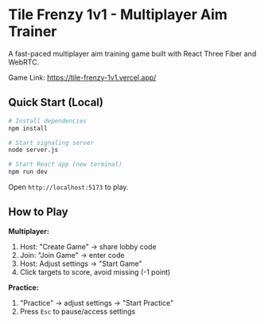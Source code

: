# Tile Frenzy 1v1 - Multiplayer Aim Trainer

A fast-paced multiplayer aim training game built with React Three Fiber and WebRTC.

Game Link:
https://tile-frenzy-1v1.vercel.app/

## Quick Start (Local)

```bash
# Install dependencies
npm install

# Start signaling server
node server.js

# Start React app (new terminal)
npm run dev
```

Open `http://localhost:5173` to play.

## How to Play

**Multiplayer:**
1. Host: "Create Game" → share lobby code
2. Join: "Join Game" → enter code
3. Host: Adjust settings → "Start Game"
4. Click targets to score, avoid missing (-1 point)

**Practice:**
1. "Practice" → adjust settings → "Start Practice"
2. Press `Esc` to pause/access settings

